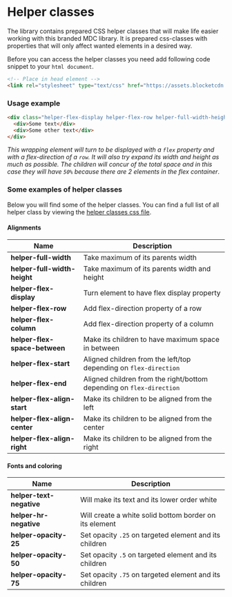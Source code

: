# Helper classes

The library contains prepared CSS helper classes that will make life easier working with this branded MDC library. It is prepared css-classes with properties that will only affect wanted elements in a desired way.

Before you can access the helper classes you need add following code snippet to your `html document`.
``` html
<!-- Place in head element -->
<link rel="stylesheet" type="text/css" href="https://assets.blocketcdn.se/mdc/<version>/helpers.js" />
```

### Usage example
```html
<div class="helper-flex-display helper-flex-row helper-full-width-height">
  <div>Some text</div>
  <div>Some other text</div>
</div>
```
*This wrapping element will turn to be displayed with a `flex` property and with a flex-direction of a `row`. It will also try expand its width and height as much as possible. The children will concur of the total space and in this case they will have `50%` because there are 2 elements in the flex container*.

### Some examples of helper classes
Below you will find some of the helper classes. You can find a full list of all helper class by viewing the [helper classes css file](https://github.schibsted.io/blocket/blocket-web-material-design/blob/master/lib/scss/entry-helpers.scss).


#### Alignments
| Name | Description |
| - | - |
| **helper-full-width** | Take maximum of its parents width |
| **helper-full-width-height** | Take maximum of its parents width and height |
| **helper-flex-display** | Turn element to have flex display property |
| **helper-flex-row** | Add flex-direction property of a row |
| **helper-flex-column** | Add flex-direction property of a column |
| **helper-flex-space-between** | Make its children to have maximum space in between  |
| **helper-flex-start** | Aligned children from the left/top depending on `flex-direction` |
| **helper-flex-end** | Aligned children from the right/bottom depending on `flex-direction` |
| **helper-flex-align-start** | Make its children to be aligned from the left |
| **helper-flex-align-center** | Make its children to be aligned from the center |
| **helper-flex-align-right** | Make its children to be aligned from the right |

#### Fonts and coloring
| Name | Description |
| - | - |
| **helper-text-negative** | Will make its text and its lower order white |
| **helper-hr-negative** | Will create a white solid bottom border on its element |
| **helper-opacity-25** | Set opacity `.25` on targeted element and its children |
| **helper-opacity-50** | Set opacity `.5` on targeted element and its children |
| **helper-opacity-75** | Set opacity `.75` on targeted element and its children |

